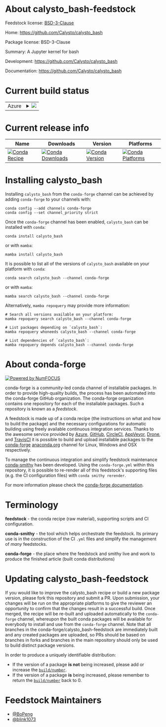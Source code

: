 About calysto_bash-feedstock
============================

Feedstock license: [BSD-3-Clause](https://github.com/conda-forge/calysto_bash-feedstock/blob/main/LICENSE.txt)

Home: https://github.com/Calysto/calysto_bash

Package license: BSD-3-Clause

Summary: A Jupyter kernel for bash

Development: https://github.com/Calysto/calysto_bash

Documentation: https://github.com/Calysto/calysto_bash

Current build status
====================


<table>
    
  <tr>
    <td>Azure</td>
    <td>
      <details>
        <summary>
          <a href="https://dev.azure.com/conda-forge/feedstock-builds/_build/latest?definitionId=7808&branchName=main">
            <img src="https://dev.azure.com/conda-forge/feedstock-builds/_apis/build/status/calysto_bash-feedstock?branchName=main">
          </a>
        </summary>
        <table>
          <thead><tr><th>Variant</th><th>Status</th></tr></thead>
          <tbody><tr>
              <td>linux_64_python3.10.____cpython</td>
              <td>
                <a href="https://dev.azure.com/conda-forge/feedstock-builds/_build/latest?definitionId=7808&branchName=main">
                  <img src="https://dev.azure.com/conda-forge/feedstock-builds/_apis/build/status/calysto_bash-feedstock?branchName=main&jobName=linux&configuration=linux%20linux_64_python3.10.____cpython" alt="variant">
                </a>
              </td>
            </tr><tr>
              <td>linux_64_python3.11.____cpython</td>
              <td>
                <a href="https://dev.azure.com/conda-forge/feedstock-builds/_build/latest?definitionId=7808&branchName=main">
                  <img src="https://dev.azure.com/conda-forge/feedstock-builds/_apis/build/status/calysto_bash-feedstock?branchName=main&jobName=linux&configuration=linux%20linux_64_python3.11.____cpython" alt="variant">
                </a>
              </td>
            </tr><tr>
              <td>linux_64_python3.12.____cpython</td>
              <td>
                <a href="https://dev.azure.com/conda-forge/feedstock-builds/_build/latest?definitionId=7808&branchName=main">
                  <img src="https://dev.azure.com/conda-forge/feedstock-builds/_apis/build/status/calysto_bash-feedstock?branchName=main&jobName=linux&configuration=linux%20linux_64_python3.12.____cpython" alt="variant">
                </a>
              </td>
            </tr><tr>
              <td>linux_64_python3.13.____cp313</td>
              <td>
                <a href="https://dev.azure.com/conda-forge/feedstock-builds/_build/latest?definitionId=7808&branchName=main">
                  <img src="https://dev.azure.com/conda-forge/feedstock-builds/_apis/build/status/calysto_bash-feedstock?branchName=main&jobName=linux&configuration=linux%20linux_64_python3.13.____cp313" alt="variant">
                </a>
              </td>
            </tr><tr>
              <td>linux_64_python3.9.____cpython</td>
              <td>
                <a href="https://dev.azure.com/conda-forge/feedstock-builds/_build/latest?definitionId=7808&branchName=main">
                  <img src="https://dev.azure.com/conda-forge/feedstock-builds/_apis/build/status/calysto_bash-feedstock?branchName=main&jobName=linux&configuration=linux%20linux_64_python3.9.____cpython" alt="variant">
                </a>
              </td>
            </tr><tr>
              <td>osx_64_python3.10.____cpython</td>
              <td>
                <a href="https://dev.azure.com/conda-forge/feedstock-builds/_build/latest?definitionId=7808&branchName=main">
                  <img src="https://dev.azure.com/conda-forge/feedstock-builds/_apis/build/status/calysto_bash-feedstock?branchName=main&jobName=osx&configuration=osx%20osx_64_python3.10.____cpython" alt="variant">
                </a>
              </td>
            </tr><tr>
              <td>osx_64_python3.11.____cpython</td>
              <td>
                <a href="https://dev.azure.com/conda-forge/feedstock-builds/_build/latest?definitionId=7808&branchName=main">
                  <img src="https://dev.azure.com/conda-forge/feedstock-builds/_apis/build/status/calysto_bash-feedstock?branchName=main&jobName=osx&configuration=osx%20osx_64_python3.11.____cpython" alt="variant">
                </a>
              </td>
            </tr><tr>
              <td>osx_64_python3.12.____cpython</td>
              <td>
                <a href="https://dev.azure.com/conda-forge/feedstock-builds/_build/latest?definitionId=7808&branchName=main">
                  <img src="https://dev.azure.com/conda-forge/feedstock-builds/_apis/build/status/calysto_bash-feedstock?branchName=main&jobName=osx&configuration=osx%20osx_64_python3.12.____cpython" alt="variant">
                </a>
              </td>
            </tr><tr>
              <td>osx_64_python3.13.____cp313</td>
              <td>
                <a href="https://dev.azure.com/conda-forge/feedstock-builds/_build/latest?definitionId=7808&branchName=main">
                  <img src="https://dev.azure.com/conda-forge/feedstock-builds/_apis/build/status/calysto_bash-feedstock?branchName=main&jobName=osx&configuration=osx%20osx_64_python3.13.____cp313" alt="variant">
                </a>
              </td>
            </tr><tr>
              <td>osx_64_python3.9.____cpython</td>
              <td>
                <a href="https://dev.azure.com/conda-forge/feedstock-builds/_build/latest?definitionId=7808&branchName=main">
                  <img src="https://dev.azure.com/conda-forge/feedstock-builds/_apis/build/status/calysto_bash-feedstock?branchName=main&jobName=osx&configuration=osx%20osx_64_python3.9.____cpython" alt="variant">
                </a>
              </td>
            </tr><tr>
              <td>win_64_python3.10.____cpython</td>
              <td>
                <a href="https://dev.azure.com/conda-forge/feedstock-builds/_build/latest?definitionId=7808&branchName=main">
                  <img src="https://dev.azure.com/conda-forge/feedstock-builds/_apis/build/status/calysto_bash-feedstock?branchName=main&jobName=win&configuration=win%20win_64_python3.10.____cpython" alt="variant">
                </a>
              </td>
            </tr><tr>
              <td>win_64_python3.11.____cpython</td>
              <td>
                <a href="https://dev.azure.com/conda-forge/feedstock-builds/_build/latest?definitionId=7808&branchName=main">
                  <img src="https://dev.azure.com/conda-forge/feedstock-builds/_apis/build/status/calysto_bash-feedstock?branchName=main&jobName=win&configuration=win%20win_64_python3.11.____cpython" alt="variant">
                </a>
              </td>
            </tr><tr>
              <td>win_64_python3.12.____cpython</td>
              <td>
                <a href="https://dev.azure.com/conda-forge/feedstock-builds/_build/latest?definitionId=7808&branchName=main">
                  <img src="https://dev.azure.com/conda-forge/feedstock-builds/_apis/build/status/calysto_bash-feedstock?branchName=main&jobName=win&configuration=win%20win_64_python3.12.____cpython" alt="variant">
                </a>
              </td>
            </tr><tr>
              <td>win_64_python3.13.____cp313</td>
              <td>
                <a href="https://dev.azure.com/conda-forge/feedstock-builds/_build/latest?definitionId=7808&branchName=main">
                  <img src="https://dev.azure.com/conda-forge/feedstock-builds/_apis/build/status/calysto_bash-feedstock?branchName=main&jobName=win&configuration=win%20win_64_python3.13.____cp313" alt="variant">
                </a>
              </td>
            </tr><tr>
              <td>win_64_python3.9.____cpython</td>
              <td>
                <a href="https://dev.azure.com/conda-forge/feedstock-builds/_build/latest?definitionId=7808&branchName=main">
                  <img src="https://dev.azure.com/conda-forge/feedstock-builds/_apis/build/status/calysto_bash-feedstock?branchName=main&jobName=win&configuration=win%20win_64_python3.9.____cpython" alt="variant">
                </a>
              </td>
            </tr>
          </tbody>
        </table>
      </details>
    </td>
  </tr>
</table>

Current release info
====================

| Name | Downloads | Version | Platforms |
| --- | --- | --- | --- |
| [![Conda Recipe](https://img.shields.io/badge/recipe-calysto_bash-green.svg)](https://anaconda.org/conda-forge/calysto_bash) | [![Conda Downloads](https://img.shields.io/conda/dn/conda-forge/calysto_bash.svg)](https://anaconda.org/conda-forge/calysto_bash) | [![Conda Version](https://img.shields.io/conda/vn/conda-forge/calysto_bash.svg)](https://anaconda.org/conda-forge/calysto_bash) | [![Conda Platforms](https://img.shields.io/conda/pn/conda-forge/calysto_bash.svg)](https://anaconda.org/conda-forge/calysto_bash) |

Installing calysto_bash
=======================

Installing `calysto_bash` from the `conda-forge` channel can be achieved by adding `conda-forge` to your channels with:

```
conda config --add channels conda-forge
conda config --set channel_priority strict
```

Once the `conda-forge` channel has been enabled, `calysto_bash` can be installed with `conda`:

```
conda install calysto_bash
```

or with `mamba`:

```
mamba install calysto_bash
```

It is possible to list all of the versions of `calysto_bash` available on your platform with `conda`:

```
conda search calysto_bash --channel conda-forge
```

or with `mamba`:

```
mamba search calysto_bash --channel conda-forge
```

Alternatively, `mamba repoquery` may provide more information:

```
# Search all versions available on your platform:
mamba repoquery search calysto_bash --channel conda-forge

# List packages depending on `calysto_bash`:
mamba repoquery whoneeds calysto_bash --channel conda-forge

# List dependencies of `calysto_bash`:
mamba repoquery depends calysto_bash --channel conda-forge
```


About conda-forge
=================

[![Powered by
NumFOCUS](https://img.shields.io/badge/powered%20by-NumFOCUS-orange.svg?style=flat&colorA=E1523D&colorB=007D8A)](https://numfocus.org)

conda-forge is a community-led conda channel of installable packages.
In order to provide high-quality builds, the process has been automated into the
conda-forge GitHub organization. The conda-forge organization contains one repository
for each of the installable packages. Such a repository is known as a *feedstock*.

A feedstock is made up of a conda recipe (the instructions on what and how to build
the package) and the necessary configurations for automatic building using freely
available continuous integration services. Thanks to the awesome service provided by
[Azure](https://azure.microsoft.com/en-us/services/devops/), [GitHub](https://github.com/),
[CircleCI](https://circleci.com/), [AppVeyor](https://www.appveyor.com/),
[Drone](https://cloud.drone.io/welcome), and [TravisCI](https://travis-ci.com/)
it is possible to build and upload installable packages to the
[conda-forge](https://anaconda.org/conda-forge) [anaconda.org](https://anaconda.org/)
channel for Linux, Windows and OSX respectively.

To manage the continuous integration and simplify feedstock maintenance
[conda-smithy](https://github.com/conda-forge/conda-smithy) has been developed.
Using the ``conda-forge.yml`` within this repository, it is possible to re-render all of
this feedstock's supporting files (e.g. the CI configuration files) with ``conda smithy rerender``.

For more information please check the [conda-forge documentation](https://conda-forge.org/docs/).

Terminology
===========

**feedstock** - the conda recipe (raw material), supporting scripts and CI configuration.

**conda-smithy** - the tool which helps orchestrate the feedstock.
                   Its primary use is in the construction of the CI ``.yml`` files
                   and simplify the management of *many* feedstocks.

**conda-forge** - the place where the feedstock and smithy live and work to
                  produce the finished article (built conda distributions)


Updating calysto_bash-feedstock
===============================

If you would like to improve the calysto_bash recipe or build a new
package version, please fork this repository and submit a PR. Upon submission,
your changes will be run on the appropriate platforms to give the reviewer an
opportunity to confirm that the changes result in a successful build. Once
merged, the recipe will be re-built and uploaded automatically to the
`conda-forge` channel, whereupon the built conda packages will be available for
everybody to install and use from the `conda-forge` channel.
Note that all branches in the conda-forge/calysto_bash-feedstock are
immediately built and any created packages are uploaded, so PRs should be based
on branches in forks and branches in the main repository should only be used to
build distinct package versions.

In order to produce a uniquely identifiable distribution:
 * If the version of a package **is not** being increased, please add or increase
   the [``build/number``](https://docs.conda.io/projects/conda-build/en/latest/resources/define-metadata.html#build-number-and-string).
 * If the version of a package **is** being increased, please remember to return
   the [``build/number``](https://docs.conda.io/projects/conda-build/en/latest/resources/define-metadata.html#build-number-and-string)
   back to 0.

Feedstock Maintainers
=====================

* [@BoPeng](https://github.com/BoPeng/)
* [@blink1073](https://github.com/blink1073/)

